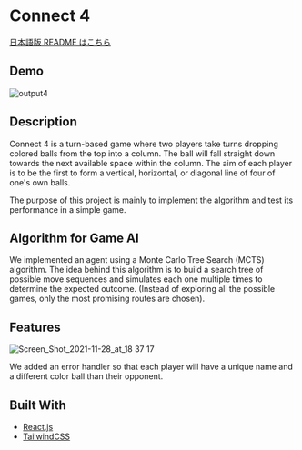 # Connect 4

[日本語版 README はこちら](https://github.com/TeamE-React/connect-4/blob/main/README-ja.md)

## Demo

![output4](https://user-images.githubusercontent.com/66197642/145369246-8c00ffa9-d208-4bd7-b5e8-638a211ee43b.gif)

## Description

Connect 4 is a turn-based game where two players take turns dropping colored balls from the top into a column. The ball will fall straight down towards the next available space within the column. The aim of each player is to be the first to form a vertical, horizontal, or diagonal line of four of one's own balls.
  
The purpose of this project is mainly to implement the algorithm and test its performance in a simple game.

## Algorithm for Game AI

We implemented an agent using a Monte Carlo Tree Search (MCTS) algorithm.
The idea behind this algorithm is to build a search tree of possible move sequences and simulates each one multiple times to determine the expected outcome.  (Instead of exploring all the possible games, only the most promising routes are chosen).

## Features

![Screen_Shot_2021-11-28_at_18 37 17](https://user-images.githubusercontent.com/66197642/144708572-30865c7d-7729-42ce-8ac9-b4f158bcd5d0.png)

We added an error handler so that each player will have a unique name and a different color ball than their opponent.

## Built With

* [React.js](https://reactjs.org/)
* [TailwindCSS](https://tailwindui.com/)







